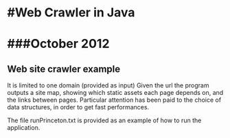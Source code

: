 #Web Crawler in Java
==============================
###October 2012
==============================

## 	Web site crawler example
It is limited to one domain (provided as input)
Given the url the program outputs a site map, showing which static assets each page depends on, and the links between pages.
Particular attention has been paid to the choice of data structures, in order to get fast performances.

The file runPrinceton.txt is provided as an example of how to run the application.
